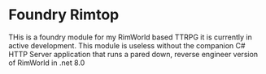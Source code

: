 # Foundry Rimtop
THis is a foundry module for my RimWorld based TTRPG it is currently in active development.
This module is useless without the companion C# HTTP Server application that runs a pared down, reverse engineer version of RimWorld in .net 8.0
